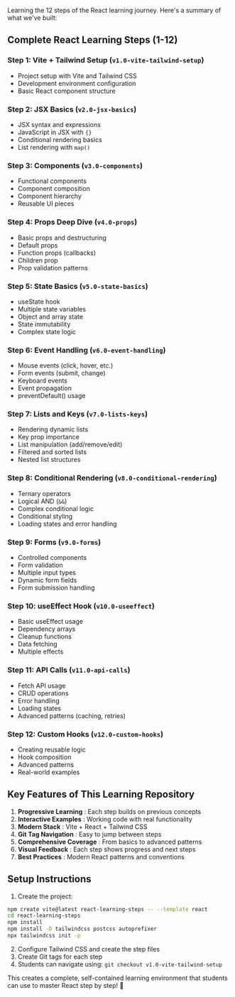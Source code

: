 Learning the 12 steps of the React learning journey. Here's a summary of what we've built:

## Complete React Learning Steps (1-12)

### **Step 1: Vite + Tailwind Setup** (`v1.0-vite-tailwind-setup`)

* Project setup with Vite and Tailwind CSS
* Development environment configuration
* Basic React component structure

### **Step 2: JSX Basics** (`v2.0-jsx-basics`)

* JSX syntax and expressions
* JavaScript in JSX with `{}`
* Conditional rendering basics
* List rendering with `map()`

### **Step 3: Components** (`v3.0-components`)

* Functional components
* Component composition
* Component hierarchy
* Reusable UI pieces

### **Step 4: Props Deep Dive** (`v4.0-props`)

* Basic props and destructuring
* Default props
* Function props (callbacks)
* Children prop
* Prop validation patterns

### **Step 5: State Basics** (`v5.0-state-basics`)

* useState hook
* Multiple state variables
* Object and array state
* State immutability
* Complex state logic

### **Step 6: Event Handling** (`v6.0-event-handling`)

* Mouse events (click, hover, etc.)
* Form events (submit, change)
* Keyboard events
* Event propagation
* preventDefault() usage

### **Step 7: Lists and Keys** (`v7.0-lists-keys`)

* Rendering dynamic lists
* Key prop importance
* List manipulation (add/remove/edit)
* Filtered and sorted lists
* Nested list structures

### **Step 8: Conditional Rendering** (`v8.0-conditional-rendering`)

* Ternary operators
* Logical AND (`&&`)
* Complex conditional logic
* Conditional styling
* Loading states and error handling

### **Step 9: Forms** (`v9.0-forms`)

* Controlled components
* Form validation
* Multiple input types
* Dynamic form fields
* Form submission handling

### **Step 10: useEffect Hook** (`v10.0-useeffect`)

* Basic useEffect usage
* Dependency arrays
* Cleanup functions
* Data fetching
* Multiple effects

### **Step 11: API Calls** (`v11.0-api-calls`)

* Fetch API usage
* CRUD operations
* Error handling
* Loading states
* Advanced patterns (caching, retries)

### **Step 12: Custom Hooks** (`v12.0-custom-hooks`)

* Creating reusable logic
* Hook composition
* Advanced patterns
* Real-world examples

## Key Features of This Learning Repository

1. **Progressive Learning** : Each step builds on previous concepts
2. **Interactive Examples** : Working code with real functionality
3. **Modern Stack** : Vite + React + Tailwind CSS
4. **Git Tag Navigation** : Easy to jump between steps
5. **Comprehensive Coverage** : From basics to advanced patterns
6. **Visual Feedback** : Each step shows progress and next steps
7. **Best Practices** : Modern React patterns and conventions

## Setup Instructions

1. Create the project:

```bash
npm create vite@latest react-learning-steps -- --template react
cd react-learning-steps
npm install
npm install -D tailwindcss postcss autoprefixer
npx tailwindcss init -p
```

2. Configure Tailwind CSS and create the step files
3. Create Git tags for each step
4. Students can navigate using: `git checkout v1.0-vite-tailwind-setup`

This creates a complete, self-contained learning environment that students can use to master React step by step! 🚀
